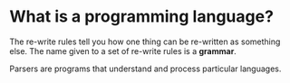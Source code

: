 # What is a programming language?

The re-write rules tell you how one thing can be re-written as something else. The name given to a set of re-write rules is a **grammar**.

Parsers are programs that understand and process particular languages.

